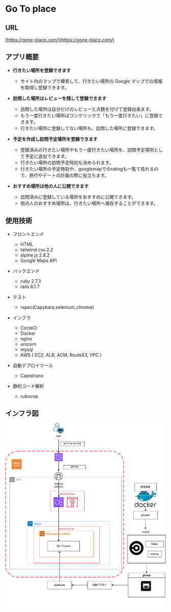 # Go To place
## URL
[https://gone-place.com/](https://gone-place.com/)
## アプリ概要
- **行きたい場所を登録できます**
  - サイト内のマップで検索して、行きたい場所の Google マップでの情報を取得し登録できます。

- **訪問した場所はレビューを残して登録できます**
  - 訪問した場所は自分だけのレビューと点数を付けて登録出来ます。
  - もう一度行きたい場所はワンクリックで「もう一度行きたい」に登録できます。
  - 行きたい場所に登録してない場所も、訪問した場所に登録できます。

- **予定を作成し訪問予定場所を登録できます**
  - 登録済みの行きたい場所やもう一度行きたい場所を、訪問予定場所として予定に追加できます。
  - 行きたい場所の訪問予定時刻も決められます。
  - 行きたい場所の予定時刻や、googlemapでのratingも一覧で見れるので、旅行やデートの計画の際に役立ちます。
  
- **おすすめ場所は他の人に公開できます**
  - 訪問済みに登録している場所をおすすめに公開できます。
  - 他の人のおすすめ場所は、行きたい場所へ保存することができます。
  
## 使用技術
- フロントエンド
  - HTML
  - tailwind css 2.2
  - alpine.js 2.8.2
  - Google Maps API

- バックエンド
  - ruby 2.7.3
  - rails 6.1.7

- テスト
  - rspec(Capybara,selenium_chrome)

- インフラ
  - CircleCI
  - Docker
  - nginx
  - unicorn
  - mysql
  - AWS ( EC2, ALB, ACM, Route53, VPC )

- 自動デプロイツール
  - Capistrano

- 静的コード解析
  - rubocop

## インフラ図
![](/infrastructure.png)
